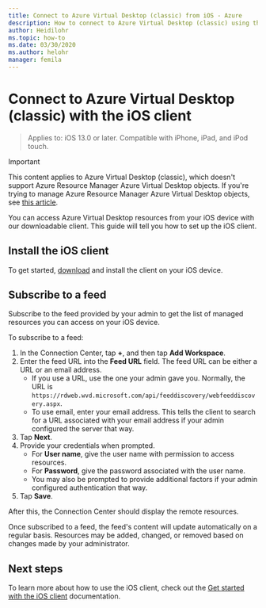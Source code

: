 ```yaml
---
title: Connect to Azure Virtual Desktop (classic) from iOS - Azure
description: How to connect to Azure Virtual Desktop (classic) using the iOS client.
author: Heidilohr
ms.topic: how-to
ms.date: 03/30/2020
ms.author: helohr
manager: femila
---
```

# Connect to Azure Virtual Desktop (classic) with the iOS client

> Applies to: iOS 13.0 or later. Compatible with iPhone, iPad, and iPod touch.

>[!IMPORTANT]
>This content applies to Azure Virtual Desktop (classic), which doesn't support Azure Resource Manager Azure Virtual Desktop objects. If you're trying to manage Azure Resource Manager Azure Virtual Desktop objects, see [this article](../user-documentation/connect-ios.md).

You can access Azure Virtual Desktop resources from your iOS device with our downloadable client. This guide will tell you how to set up the iOS client.

## Install the iOS client

To get started, [download](https://aka.ms/rdios) and install the client on your iOS device.

## Subscribe to a feed

Subscribe to the feed provided by your admin to get the list of managed resources you can access on your iOS device.

To subscribe to a feed:

1. In the Connection Center, tap **+**, and then tap **Add Workspace**.
2. Enter the feed URL into the **Feed URL** field. The feed URL can be either a URL or an email address.
   - If you use a URL, use the one your admin gave you. Normally, the URL is `https://rdweb.wvd.microsoft.com/api/feeddiscovery/webfeeddiscovery.aspx`.
   - To use email, enter your email address. This tells the client to search for a URL associated with your email address if your admin configured the server that way.
3. Tap **Next**.
4. Provide your credentials when prompted.
   - For **User name**, give the user name with permission to access resources.
   - For **Password**, give the password associated with the user name.
   - You may also be prompted to provide additional factors if your admin configured authentication that way.
5. Tap **Save**.

After this, the Connection Center should display the remote resources.

Once subscribed to a feed, the feed's content will update automatically on a regular basis. Resources may be added, changed, or removed based on changes made by your administrator.

## Next steps

To learn more about how to use the iOS client, check out the [Get started with the iOS client](/windows-server/remote/remote-desktop-services/clients/remote-desktop-ios/) documentation.
